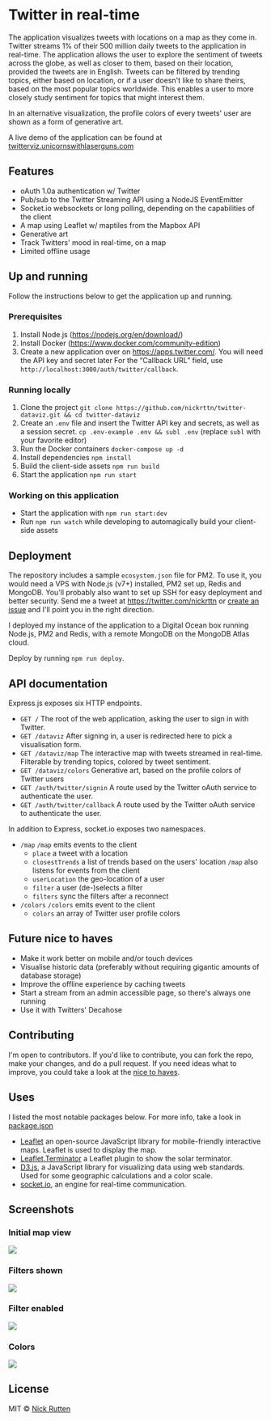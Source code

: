 # Twitter in real-time

The application visualizes tweets with locations on a map as they come in. Twitter streams 1% of their 500 million daily tweets to the application in real-time. The application allows the user to explore the sentiment of tweets across the globe, as well as closer to them, based on their location, provided the tweets are in English. Tweets can be filtered by trending topics, either based on location, or if a user doesn't like to share theirs, based on the most popular topics worldwide. This enables a user to more closely study sentiment for topics that might interest them.

In an alternative visualization, the profile colors of every tweets' user are shown as a form of generative art.

A live demo of the application can be found at [twitterviz.unicornswithlaserguns.com](https://twitterviz.unicornswithlaserguns.com)

## Features

- oAuth 1.0a authentication w/ Twitter
- Pub/sub to the Twitter Streaming API using a NodeJS EventEmitter
- Socket.io websockets or long polling, depending on the capabilities of the client
- A map using Leaflet w/ maptiles from the Mapbox API
- Generative art
- Track Twitters' mood in real-time, on a map
- Limited offline usage

## Up and running

Follow the instructions below to get the application up and running.

### Prerequisites

1. Install Node.js (https://nodejs.org/en/download/)
2. Install Docker (https://www.docker.com/community-edition)
3. Create a new application over on https://apps.twitter.com/. You will need the API key and secret later
For the “Callback URL” field, use `http://localhost:3000/auth/twitter/callback`.

### Running locally

1. Clone the project
`git clone https://github.com/nickrttn/twitter-dataviz.git && cd twitter-dataviz`
2. Create an `.env` file and insert the Twitter API key and secrets, as well as a session secret.
`cp .env-example .env && subl .env` (replace `subl` with your favorite editor)
2. Run the Docker containers
`docker-compose up -d`
3. Install dependencies
`npm install`
4. Build the client-side assets
`npm run build`
5. Start the application
`npm run start`

### Working on this application

- Start the application with `npm run start:dev`
- Run `npm run watch` while developing to automagically build your client-side assets

## Deployment

The repository includes a sample `ecosystem.json` file for PM2. To use it, you would need a VPS with Node.js (v7+) installed, PM2 set up, Redis and MongoDB. You'll probably also want to set up SSH for easy deployment and better security. Send me a tweet at https://twitter.com/nickrttn or [create an issue](https://github.com/nickrttn/twitter-dataviz/issues/new) and I'll point you in the right direction.

I deployed my instance of the application to a Digital Ocean box running Node.js, PM2 and Redis, with a remote MongoDB on the MongoDB Atlas cloud.

Deploy by running `npm run deploy`.

## API documentation

Express.js exposes six HTTP endpoints.

- `GET /`
The root of the web application, asking the user to sign in with Twitter.
- `GET /dataviz`
After signing in, a user is redirected here to pick a visualisation form.
- `GET /dataviz/map`
The interactive map with tweets streamed in real-time. Filterable by trending topics, colored by tweet sentiment.
- `GET /dataviz/colors`
Generative art, based on the profile colors of Twitter users
- `GET /auth/twitter/signin`
A route used by the Twitter oAuth service to authenticate the user.
- `GET /auth/twitter/callback`
A route used by the Twitter oAuth service to authenticate the user.

In addition to Express, socket.io exposes two namespaces.

- `/map`
`/map` emits events to the client
	- `place` a tweet with a location
	- `closestTrends` a list of trends based on the users' location
`/map` also listens for events from the client
	- `userLocation` the geo-location of a user
	- `filter` a user (de-)selects a filter
	- `filters` sync the filters after a reconnect
- `/colors`
`/colors` emits event to the client
	- `colors` an array of Twitter user profile colors

## Future nice to haves

- Make it work better on mobile and/or touch devices
- Visualise historic data (preferably without requiring gigantic amounts of database storage)
- Improve the offline experience by caching tweets
- Start a stream from an admin accessible page, so there's always one running
- Use it with Twitters' Decahose

## Contributing

I'm open to contributors. If you'd like to contribute, you can fork the repo, make your changes, and do a pull request. If you need ideas what to improve, you could take a look at the [nice to haves](#nice-to-haves).

## Uses

I listed the most notable packages below. For more info, take a look in [package.json](package.json)

- [Leaflet](http://leafletjs.com/) an open-source JavaScript library for mobile-friendly interactive maps.
Leaflet is used to display the map.
- [Leaflet.Terminator](https://github.com/joergdietrich/Leaflet.Terminator) a Leaflet plugin to show the solar terminator.
- [D3.js](https://github.com/d3/d3/wiki), a JavaScript library for visualizing data using web standards. Used for some geographic calculations and a color scale.
- [socket.io](https://socket.io/), an engine for real-time communication.

## Screenshots

### Initial map view

![](docs/initial.png)

### Filters shown

![](docs/filters.png)

### Filter enabled

![](docs/filter-enabled.png)

### Colors

![](docs/colors.png)

## License

MIT © [Nick Rutten](https://twitter.com/nickrttn)
